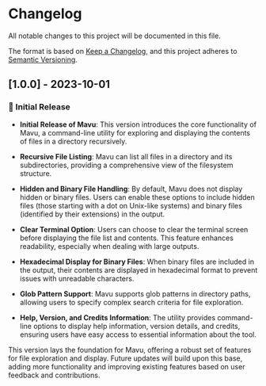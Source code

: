 # Changelog

All notable changes to this project will be documented in this file.

The format is based on [Keep a Changelog](https://keepachangelog.com/en/1.0.0/), and this project adheres to [Semantic Versioning](https://semver.org/spec/v2.0.0.html).

## [1.0.0] - 2023-10-01

### 🎉 Initial Release

- **Initial Release of Mavu**: This version introduces the core functionality of Mavu, a command-line utility for exploring and displaying the contents of files in a directory recursively.

- **Recursive File Listing**: Mavu can list all files in a directory and its subdirectories, providing a comprehensive view of the filesystem structure.

- **Hidden and Binary File Handling**: By default, Mavu does not display hidden or binary files. Users can enable these options to include hidden files (those starting with a dot on Unix-like systems) and binary files (identified by their extensions) in the output.

- **Clear Terminal Option**: Users can choose to clear the terminal screen before displaying the file list and contents. This feature enhances readability, especially when dealing with large outputs.

- **Hexadecimal Display for Binary Files**: When binary files are included in the output, their contents are displayed in hexadecimal format to prevent issues with unreadable characters.

- **Glob Pattern Support**: Mavu supports glob patterns in directory paths, allowing users to specify complex search criteria for file exploration.

- **Help, Version, and Credits Information**: The utility provides command-line options to display help information, version details, and credits, ensuring users have easy access to essential information about the tool.

This version lays the foundation for Mavu, offering a robust set of features for file exploration and display. Future updates will build upon this base, adding more functionality and improving existing features based on user feedback and contributions.
